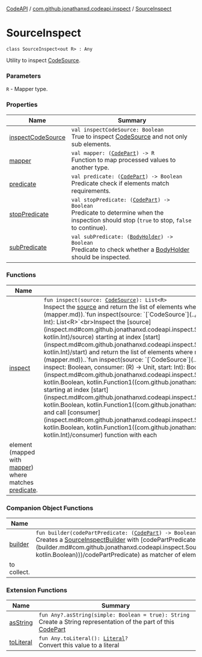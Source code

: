 [CodeAPI](../../index.md) / [com.github.jonathanxd.codeapi.inspect](../index.md) / [SourceInspect](.)

# SourceInspect

`class SourceInspect<out R> : Any`

Utility to inspect [CodeSource](../../com.github.jonathanxd.codeapi/-code-source/index.md).

### Parameters

`R` - Mapper type.

### Properties

| Name | Summary |
|---|---|
| [inspectCodeSource](inspect-code-source.md) | `val inspectCodeSource: Boolean`<br>True to inspect [CodeSource](../../com.github.jonathanxd.codeapi/-code-source/index.md) and not only sub elements. |
| [mapper](mapper.md) | `val mapper: (`[`CodePart`](../../com.github.jonathanxd.codeapi/-code-part/index.md)`) -> R`<br>Function to map processed values to another type. |
| [predicate](predicate.md) | `val predicate: (`[`CodePart`](../../com.github.jonathanxd.codeapi/-code-part/index.md)`) -> Boolean`<br>Predicate check if elements match requirements. |
| [stopPredicate](stop-predicate.md) | `val stopPredicate: (`[`CodePart`](../../com.github.jonathanxd.codeapi/-code-part/index.md)`) -> Boolean`<br>Predicate to determine when the inspection should stop (`true` to stop, `false` to continue). |
| [subPredicate](sub-predicate.md) | `val subPredicate: (`[`BodyHolder`](../../com.github.jonathanxd.codeapi.base/-body-holder/index.md)`) -> Boolean`<br>Predicate to check whether a [BodyHolder](../../com.github.jonathanxd.codeapi.base/-body-holder/index.md) should be inspected. |

### Functions

| Name | Summary |
|---|---|
| [inspect](inspect.md) | `fun inspect(source: `[`CodeSource`](../../com.github.jonathanxd.codeapi/-code-source/index.md)`): List<R>`<br>Inspect the [source](inspect.md#com.github.jonathanxd.codeapi.inspect.SourceInspect$inspect(com.github.jonathanxd.codeapi.CodeSource)/source) and return the list of elements where matches [predicate](predicate.md) (mapped with [mapper](mapper.md)).`fun inspect(source: `[`CodeSource`](../../com.github.jonathanxd.codeapi/-code-source/index.md)`, start: Int): List<R>`<br>Inspect the [source](inspect.md#com.github.jonathanxd.codeapi.inspect.SourceInspect$inspect(com.github.jonathanxd.codeapi.CodeSource, kotlin.Int)/source) starting at index [start](inspect.md#com.github.jonathanxd.codeapi.inspect.SourceInspect$inspect(com.github.jonathanxd.codeapi.CodeSource, kotlin.Int)/start) and return the list of elements where matches [predicate](predicate.md) (mapped with [mapper](mapper.md))..`fun inspect(source: `[`CodeSource`](../../com.github.jonathanxd.codeapi/-code-source/index.md)`, inspect: Boolean, consumer: (R) -> Unit, start: Int): Boolean`<br>Inspect [source](inspect.md#com.github.jonathanxd.codeapi.inspect.SourceInspect$inspect(com.github.jonathanxd.codeapi.CodeSource, kotlin.Boolean, kotlin.Function1((com.github.jonathanxd.codeapi.inspect.SourceInspect.R, kotlin.Unit)), kotlin.Int)/source) starting at index [start](inspect.md#com.github.jonathanxd.codeapi.inspect.SourceInspect$inspect(com.github.jonathanxd.codeapi.CodeSource, kotlin.Boolean, kotlin.Function1((com.github.jonathanxd.codeapi.inspect.SourceInspect.R, kotlin.Unit)), kotlin.Int)/start) and call [consumer](inspect.md#com.github.jonathanxd.codeapi.inspect.SourceInspect$inspect(com.github.jonathanxd.codeapi.CodeSource, kotlin.Boolean, kotlin.Function1((com.github.jonathanxd.codeapi.inspect.SourceInspect.R, kotlin.Unit)), kotlin.Int)/consumer) function with each
element (mapped with [mapper](mapper.md)) where matches [predicate](predicate.md). |

### Companion Object Functions

| Name | Summary |
|---|---|
| [builder](builder.md) | `fun builder(codePartPredicate: (`[`CodePart`](../../com.github.jonathanxd.codeapi/-code-part/index.md)`) -> Boolean): `[`SourceInspectBuilder`](../-source-inspect-builder/index.md)`<`[`CodePart`](../../com.github.jonathanxd.codeapi/-code-part/index.md)`>`<br>Creates a [SourceInspectBuilder](../-source-inspect-builder/index.md) with [codePartPredicate](builder.md#com.github.jonathanxd.codeapi.inspect.SourceInspect.Companion$builder(kotlin.Function1((com.github.jonathanxd.codeapi.CodePart, kotlin.Boolean)))/codePartPredicate) as matcher of elements
to collect. |

### Extension Functions

| Name | Summary |
|---|---|
| [asString](../../com.github.jonathanxd.codeapi.util/kotlin.-any/as-string.md) | `fun Any?.asString(simple: Boolean = true): String`<br>Create a String representation of the part of this [CodePart](../../com.github.jonathanxd.codeapi/-code-part/index.md) |
| [toLiteral](../../com.github.jonathanxd.codeapi.util.conversion/kotlin.-any/to-literal.md) | `fun Any.toLiteral(): `[`Literal`](../../com.github.jonathanxd.codeapi.literal/-literal/index.md)`?`<br>Convert this value to a literal |

